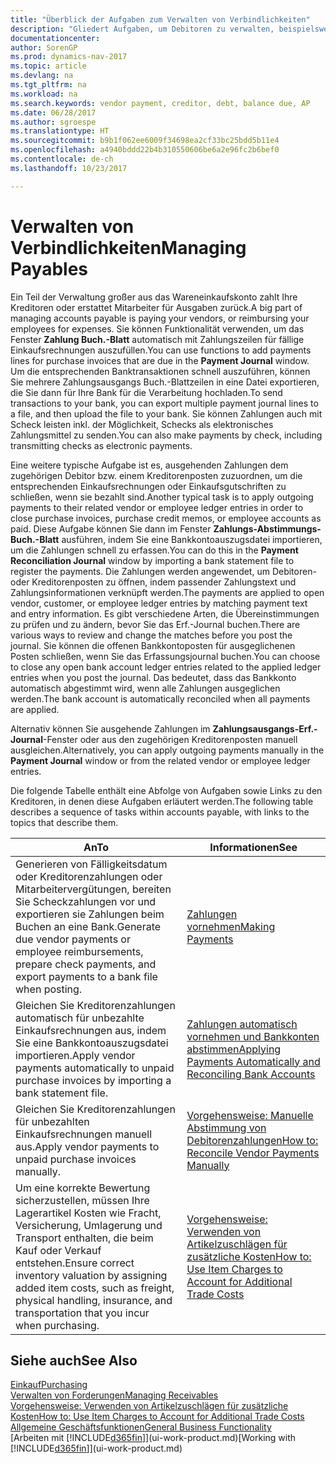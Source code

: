```yaml
---
title: "Überblick der Aufgaben zum Verwalten von Verbindlichkeiten"
description: "Gliedert Aufgaben, um Debitoren zu verwalten, beispielsweise zahlende Gläubiger oder ausgehende Zahlungen an Buch-Posten, um Rechnungen oder Gutschriften zu schließen."
documentationcenter: 
author: SorenGP
ms.prod: dynamics-nav-2017
ms.topic: article
ms.devlang: na
ms.tgt_pltfrm: na
ms.workload: na
ms.search.keywords: vendor payment, creditor, debt, balance due, AP
ms.date: 06/28/2017
ms.author: sgroespe
ms.translationtype: HT
ms.sourcegitcommit: b9b1f062ee6009f34698ea2cf33bc25bdd5b11e4
ms.openlocfilehash: a4940bddd22b4b310550606be6a2e96fc2b6bef0
ms.contentlocale: de-ch
ms.lasthandoff: 10/23/2017

---
```

# <a name="managing-payables"></a><span data-ttu-id="cc832-103">Verwalten von Verbindlichkeiten</span><span class="sxs-lookup"><span data-stu-id="cc832-103">Managing Payables</span></span>
<span data-ttu-id="cc832-104">Ein Teil der Verwaltung großer aus das Wareneinkaufskonto zahlt Ihre Kreditoren oder erstattet Mitarbeiter für Ausgaben zurück.</span><span class="sxs-lookup"><span data-stu-id="cc832-104">A big part of managing accounts payable is paying your vendors, or reimbursing your employees for expenses.</span></span> <span data-ttu-id="cc832-105">Sie können Funktionalität verwenden, um das Fenster **Zahlung Buch.-Blatt** automatisch mit Zahlungszeilen für fällige Einkaufsrechnungen auszufüllen.</span><span class="sxs-lookup"><span data-stu-id="cc832-105">You can use functions to add payments lines for purchase invoices that are due in the **Payment Journal** window.</span></span> <span data-ttu-id="cc832-106">Um die entsprechenden Banktransaktionen schnell auszuführen, können Sie mehrere Zahlungsausgangs Buch.-Blattzeilen in eine Datei exportieren, die Sie dann für Ihre Bank für die Verarbeitung hochladen.</span><span class="sxs-lookup"><span data-stu-id="cc832-106">To send transactions to your bank, you can export multiple payment journal lines to a file, and then upload the file to your bank.</span></span> <span data-ttu-id="cc832-107">Sie können Zahlungen auch mit Scheck leisten inkl. der Möglichkeit, Schecks als elektronisches Zahlungsmittel zu senden.</span><span class="sxs-lookup"><span data-stu-id="cc832-107">You can also make payments by check, including transmitting checks as electronic payments.</span></span>

<span data-ttu-id="cc832-108">Eine weitere typische Aufgabe ist es, ausgehenden Zahlungen dem zugehörigen Debitor bzw. einem Kreditorenposten zuzuordnen, um die entsprechenden Einkaufsrechnungen oder Einkaufsgutschriften zu schließen, wenn sie bezahlt sind.</span><span class="sxs-lookup"><span data-stu-id="cc832-108">Another typical task is to apply outgoing payments to their related vendor or employee ledger entries in order to close purchase invoices, purchase credit memos, or employee accounts as paid.</span></span> <span data-ttu-id="cc832-109">Diese Aufgabe können Sie dann im Fenster **Zahlungs-Abstimmungs-Buch.-Blatt** ausführen, indem Sie eine Bankkontoauszugsdatei importieren, um die Zahlungen schnell zu erfassen.</span><span class="sxs-lookup"><span data-stu-id="cc832-109">You can do this in the **Payment Reconciliation Journal** window by importing a bank statement file to register the payments.</span></span> <span data-ttu-id="cc832-110">Die Zahlungen werden angewendet, um Debitoren- oder Kreditorenposten zu öffnen, indem passender Zahlungstext und Zahlungsinformationen verknüpft werden.</span><span class="sxs-lookup"><span data-stu-id="cc832-110">The payments are applied to open vendor, customer, or employee ledger entries by matching payment text and entry information.</span></span> <span data-ttu-id="cc832-111">Es gibt verschiedene Arten, die Übereinstimmungen zu prüfen und zu ändern, bevor Sie das Erf.-Journal buchen.</span><span class="sxs-lookup"><span data-stu-id="cc832-111">There are various ways to review and change the matches before you post the journal.</span></span> <span data-ttu-id="cc832-112">Sie können die offenen Bankkontoposten für ausgeglichenen Posten schließen, wenn Sie das Erfassungsjournal buchen.</span><span class="sxs-lookup"><span data-stu-id="cc832-112">You can choose to close any open bank account ledger entries related to the applied ledger entries when you post the journal.</span></span> <span data-ttu-id="cc832-113">Das bedeutet, dass das Bankkonto automatisch abgestimmt wird, wenn alle Zahlungen ausgeglichen werden.</span><span class="sxs-lookup"><span data-stu-id="cc832-113">The bank account is automatically reconciled when all payments are applied.</span></span>

<span data-ttu-id="cc832-114">Alternativ können Sie ausgehende Zahlungen im **Zahlungsausgangs-Erf.-Journal**-Fenster oder aus den zugehörigen Kreditorenposten manuell ausgleichen.</span><span class="sxs-lookup"><span data-stu-id="cc832-114">Alternatively, you can apply outgoing payments manually in the **Payment Journal** window or from the related vendor or employee ledger entries.</span></span>

<span data-ttu-id="cc832-115">Die folgende Tabelle enthält eine Abfolge von Aufgaben sowie Links zu den Kreditoren, in denen diese Aufgaben erläutert werden.</span><span class="sxs-lookup"><span data-stu-id="cc832-115">The following table describes a sequence of tasks within accounts payable, with links to the topics that describe them.</span></span>

| <span data-ttu-id="cc832-116">An</span><span class="sxs-lookup"><span data-stu-id="cc832-116">To</span></span> | <span data-ttu-id="cc832-117">Informationen</span><span class="sxs-lookup"><span data-stu-id="cc832-117">See</span></span> |
| --- | --- |
| <span data-ttu-id="cc832-118">Generieren von Fälligkeitsdatum oder Kreditorenzahlungen oder Mitarbeitervergütungen, bereiten Sie Scheckzahlungen vor und exportieren sie Zahlungen beim Buchen an eine Bank.</span><span class="sxs-lookup"><span data-stu-id="cc832-118">Generate due vendor payments or employee reimbursements, prepare check payments, and export payments to a bank file when posting.</span></span> |[<span data-ttu-id="cc832-119">Zahlungen vornehmen</span><span class="sxs-lookup"><span data-stu-id="cc832-119">Making Payments</span></span>](payables-make-payments.md) |
| <span data-ttu-id="cc832-120">Gleichen Sie Kreditorenzahlungen automatisch für unbezahlte Einkaufsrechnungen aus, indem Sie eine Bankkontoauszugsdatei importieren.</span><span class="sxs-lookup"><span data-stu-id="cc832-120">Apply vendor payments automatically to unpaid purchase invoices by importing a bank statement file.</span></span> |[<span data-ttu-id="cc832-121">Zahlungen automatisch vornehmen und Bankkonten abstimmen</span><span class="sxs-lookup"><span data-stu-id="cc832-121">Applying Payments Automatically and Reconciling Bank Accounts</span></span>](receivables-apply-payments-auto-reconcile-bank-accounts.md) |
| <span data-ttu-id="cc832-122">Gleichen Sie Kreditorenzahlungen für unbezahlten Einkaufsrechnungen manuell aus.</span><span class="sxs-lookup"><span data-stu-id="cc832-122">Apply vendor payments to unpaid purchase invoices manually.</span></span> |[<span data-ttu-id="cc832-123">Vorgehensweise: Manuelle Abstimmung von Debitorenzahlungen</span><span class="sxs-lookup"><span data-stu-id="cc832-123">How to: Reconcile Vendor Payments Manually</span></span>](payables-how-apply-purchase-transactions-manually.md) |
|<span data-ttu-id="cc832-124">Um eine korrekte Bewertung sicherzustellen, müssen Ihre Lagerartikel Kosten wie Fracht, Versicherung, Umlagerung und Transport enthalten, die beim Kauf oder Verkauf entstehen.</span><span class="sxs-lookup"><span data-stu-id="cc832-124">Ensure correct inventory valuation by assigning added item costs, such as freight, physical handling, insurance, and transportation that you incur when purchasing.</span></span>|[<span data-ttu-id="cc832-125">Vorgehensweise: Verwenden von Artikelzuschlägen für zusätzliche Kosten</span><span class="sxs-lookup"><span data-stu-id="cc832-125">How to: Use Item Charges to Account for Additional Trade Costs</span></span>](payables-how-assign-item-charges.md)|

## <a name="see-also"></a><span data-ttu-id="cc832-126">Siehe auch</span><span class="sxs-lookup"><span data-stu-id="cc832-126">See Also</span></span>
[<span data-ttu-id="cc832-127">Einkauf</span><span class="sxs-lookup"><span data-stu-id="cc832-127">Purchasing</span></span>](purchasing-manage-purchasing.md)  
[<span data-ttu-id="cc832-128">Verwalten von Forderungen</span><span class="sxs-lookup"><span data-stu-id="cc832-128">Managing Receivables</span></span>](receivables-manage-receivables.md)  
[<span data-ttu-id="cc832-129">Vorgehensweise: Verwenden von Artikelzuschlägen für zusätzliche Kosten</span><span class="sxs-lookup"><span data-stu-id="cc832-129">How to: Use Item Charges to Account for Additional Trade Costs</span></span>](payables-how-assign-item-charges.md)  
[<span data-ttu-id="cc832-130">Allgemeine Geschäftsfunktionen</span><span class="sxs-lookup"><span data-stu-id="cc832-130">General Business Functionality</span></span>](ui-across-business-areas.md)  
<span data-ttu-id="cc832-131">[Arbeiten mit [!INCLUDE[d365fin](includes/d365fin_md.md)]](ui-work-product.md)</span><span class="sxs-lookup"><span data-stu-id="cc832-131">[Working with [!INCLUDE[d365fin](includes/d365fin_md.md)]](ui-work-product.md)</span></span>

